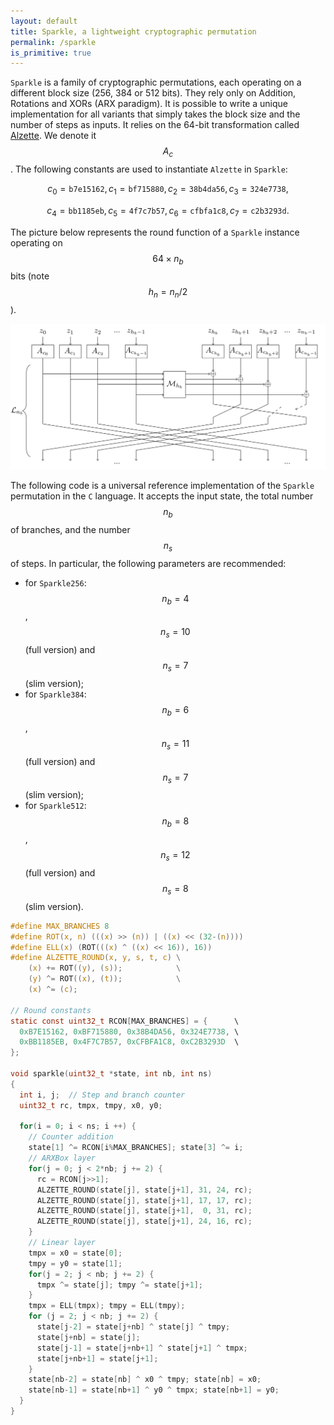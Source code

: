 ```yaml
---
layout: default
title: Sparkle, a lightweight cryptographic permutation
permalink: /sparkle
is_primitive: true
---
```


`Sparkle` is a family of cryptographic permutations, each operating on a different block size (256, 384 or 512 bits). They rely only on Addition, Rotations and XORs (ARX paradigm). It is possible to write a unique implementation for all variants that simply takes the block size and the number of steps as inputs.
It relies on the 64-bit transformation called [Alzette](/alzette). We denote it $$A_c$$. The following constants are used to instantiate `Alzette` in `Sparkle`:

$$
c_0 = \mathtt{b7e15162}, c_1 = \mathtt{bf715880}, c_2 = \mathtt{38b4da56}, c_3 = \mathtt{324e7738},
$$

$$
c_4 = \mathtt{bb1185eb}, c_5 = \mathtt{4f7c7b57}, c_6 = \mathtt{cfbfa1c8}, c_7 = \mathtt{c2b3293d}.
$$

The picture below represents the round function of a `Sparkle` instance operating on $$64×n_b$$ bits (note $$h_n = n_n / 2$$).

<img src="/assets/sparkle-round.png" alt="A diagram of the round function of `Sparkle`">

The following code is a universal reference implementation of the `Sparkle` permutation in the `C` language. It accepts the input state, the total number $$n_b$$ of branches, and the number $$n_s$$ of steps. In particular, the following parameters are recommended:

- for `Sparkle256`: $$n_b=4$$, $$n_s = 10$$ (full version) and $$n_s = 7$$ (slim version);
- for `Sparkle384`: $$n_b=6$$, $$n_s = 11$$ (full version) and $$n_s = 7$$ (slim version);
- for `Sparkle512`: $$n_b=8$$, $$n_s = 12$$ (full version) and $$n_s = 8$$ (slim version).

```c
#define MAX_BRANCHES 8
#define ROT(x, n) (((x) >> (n)) | ((x) << (32-(n))))
#define ELL(x) (ROT(((x) ^ ((x) << 16)), 16))
#define ALZETTE_ROUND(x, y, s, t, c) \
    (x) += ROT((y), (s));            \
    (y) ^= ROT((x), (t));            \
    (x) ^= (c);

// Round constants
static const uint32_t RCON[MAX_BRANCHES] = {      \
  0xB7E15162, 0xBF715880, 0x38B4DA56, 0x324E7738, \
  0xBB1185EB, 0x4F7C7B57, 0xCFBFA1C8, 0xC2B3293D  \
};

void sparkle(uint32_t *state, int nb, int ns)
{
  int i, j;  // Step and branch counter
  uint32_t rc, tmpx, tmpy, x0, y0;
  
  for(i = 0; i < ns; i ++) {
    // Counter addition
    state[1] ^= RCON[i%MAX_BRANCHES]; state[3] ^= i;
    // ARXBox layer
    for(j = 0; j < 2*nb; j += 2) {
      rc = RCON[j>>1];
      ALZETTE_ROUND(state[j], state[j+1], 31, 24, rc);
      ALZETTE_ROUND(state[j], state[j+1], 17, 17, rc);
      ALZETTE_ROUND(state[j], state[j+1],  0, 31, rc);
      ALZETTE_ROUND(state[j], state[j+1], 24, 16, rc);
    }
    // Linear layer
    tmpx = x0 = state[0];
    tmpy = y0 = state[1];
    for(j = 2; j < nb; j += 2) {
      tmpx ^= state[j]; tmpy ^= state[j+1];
    }
    tmpx = ELL(tmpx); tmpy = ELL(tmpy);
    for (j = 2; j < nb; j += 2) {
      state[j-2] = state[j+nb] ^ state[j] ^ tmpy;
      state[j+nb] = state[j];
      state[j-1] = state[j+nb+1] ^ state[j+1] ^ tmpx;
      state[j+nb+1] = state[j+1];
    }
    state[nb-2] = state[nb] ^ x0 ^ tmpy; state[nb] = x0;
    state[nb-1] = state[nb+1] ^ y0 ^ tmpx; state[nb+1] = y0;
  }
}
```

